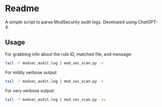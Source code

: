 # Readme

A simple script to parse ModSecurity audit logs. Developed using ChatGPT-4.

## Usage

For grabbing info about the rule ID, matched file, and message:

```sh
tail -f modsec_audit.log | mod_sec_scan.py -v
```

For mildly verbose output

```sh
tail -f modsec_audit.log | mod_sec_scan.py -v
```

For very verbose output:

```sh
tail -f modsec_audit.log | mod_sec_scan.py -vv
```

